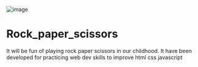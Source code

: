 ![image](https://github.com/Yogaprasadmk/Rock_paper_scissors/assets/120255515/999ab0e4-057c-4a7c-be7f-2f32b0117b6a)
# Rock_paper_scissors
It will be fun of playing rock paper scissors in our childhood. It have been developed for practicing web dev  skills to improve html css javascript
